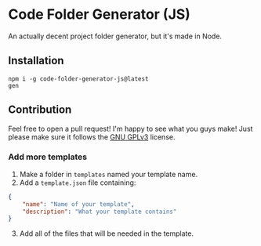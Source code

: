 # Code Folder Generator (JS)
An actually decent project folder generator, but it's made in Node.

## Installation
```
npm i -g code-folder-generator-js@latest
gen
```

## Contribution
Feel free to open a pull request! I'm happy to see what you guys make!
Just please make sure it follows the [GNU GPLv3](https://www.gnu.org/licenses/gpl-3.0-standalone.html) license.

### Add more templates
1. Make a folder in `templates` named your template name.
2. Add a `template.json` file containing:
```json
{
	"name": "Name of your template",
	"description": "What your template contains"
}
```
3. Add all of the files that will be needed in the template.

